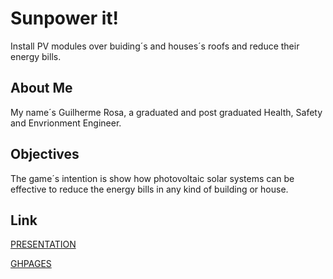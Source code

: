 # Sunpower it!

Install PV modules over buiding´s and houses´s roofs and reduce their energy bills.

## About Me
My name´s Guilherme Rosa, a graduated and post graduated Health, Safety and Envrionment Engineer.

## Objectives
The game´s intention is show how photovoltaic solar systems can be effective to reduce the energy bills in any kind of building or house.

## Link
[PRESENTATION](link)

[GHPAGES](link)
